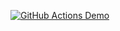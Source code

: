 [![GitHub Actions Demo](https://github.com/cr0ss4ire/ps/actions/workflows/github-actions-demo.yml/badge.svg)](https://github.com/cr0ss4ire/ps/actions/workflows/github-actions-demo.yml)
